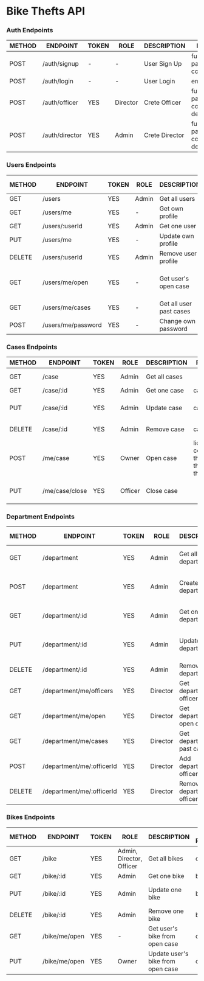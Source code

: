 # Bike Thefts API

### Auth Endpoints

| METHOD | ENDPOINT      | TOKEN | ROLE     | DESCRIPTION           | POST PARAMS                                                 | RETURNS |
| ------ | ------------- | ----- | -------- | --------------------- | ----------------------------------------------------------- | ------- |
| POST   | /auth/signup  | -     | -        | User Sign Up          | fullName, email, password, confirm_password                 | token   |
| POST   | /auth/login   | -     | -        | User Login            | email, password                                             | token   |
| POST   | /auth/officer | YES   | Director | Crete Officer         | fullName, email, password, confirm_password, department     | email   |
| POST   | /auth/director| YES   | Admin    | Crete Director        | fullName, email, password, confirm_password, department     | email   |

### Users Endpoints

| METHOD | ENDPOINT                  | TOKEN | ROLE  | DESCRIPTION                  | POST PARAMS                | RETURNS                              |
| ------ | ------------------------- | ----- | ----- | ---------------------------- | -------------------------- | ------------------------------------ |
| GET    | /users                    | YES   | Admin | Get all users                | -                          | [{ users }]                          |
| GET    | /users/me                 | YES   | -     | Get own profile              | user_id                    | { user }                             |
| GET    | /users/:userId            | YES   | Admin | Get one user                 | user_id                    | { user }                             |
| PUT    | /users/me                 | YES   | -     | Update own profile           | user_id                    | { user }                             |
| DELETE | /users/:userId            | YES   | Admin | Remove user profile          | user_id                    | "Profile deleted"                    |
| GET    | /users/me/open            | YES   | -     | Get user's open case         | user_id                    | {case} / "You have no opened cases"  |
| GET    | /users/me/cases           | YES   | -     | Get all user past cases      | user_id                    | [{ cases }]                          |
| POST   | /users/me/password        | YES   | -     | Change own password          | old_password, new_password | "Password updated"                   |


### Cases Endpoints

| METHOD | ENDPOINT      | TOKEN | ROLE    | DESCRIPTION     | POST PARAMS                                                          | RETURNS                    |
| ------ | ------------- | ----- | ------- | --------------- | ---------------------------------------------------------------------| -------------------------- |
| GET    | /case         | YES   | Admin   | Get all cases   |                                                                      | [{ cases }]                |
| GET    | /case/:id     | YES   | Admin   | Get one case    | case_id                                                              | { case }                   |
| PUT    | /case/:id     | YES   | Admin   | Update case     | case_id                                                              | "Case updated", { case }   |
| DELETE | /case/:id     | YES   | Admin   | Remove case     | case_id                                                              | "Case deleted"             |
| POST   | /me/case      | YES   | Owner   | Open case       | license_num, color, type, theftDate, theft_description, theft_adress | "Case opened", { case }    |
| PUT    | /me/case/close| YES   | Officer | Close case      |                                                                      | "Case closed", { case }    |


### Department Endpoints

| METHOD | ENDPOINT                  | TOKEN | ROLE     | DESCRIPTION                 | POST PARAMS      | RETURNS                             |
| ------ | ------------------------- | ----- | -------- | --------------------------- | ---------------- | ----------------------------------- |
| GET    | /department               | YES   | Admin    | Get all departments         | -                | [{ departments }]                   |
| POST   | /department               | YES   | Admin    | Create one department       | name, director   | "Deparment created", { department } |
| GET    | /department/:id           | YES   | Admin    | Get one department          | department_id    | { department }                      |
| PUT    | /department/:id           | YES   | Admin    | Update one department       | department_id    | "Deparment updated", { department } |
| DELETE | /department/:id           | YES   | Admin    | Remove one department       | department_id    | "Department deleted"                |
| GET    | /department/me/officers   | YES   | Director | Get department's officers   | department_id    | [{ officers }]                      |
| GET    | /department/me/open       | YES   | Director | Get department's open cases | department_id    | [{ cases }]                         |
| GET    | /department/me/cases      | YES   | Director | Get department's past cases | department_id    | [{ cases }]                         |
| POST   | /department/me/:officerId | YES   | Director | Add department's officers   | officer_id       | "Officer added", [{ officers }]     |
| DELETE | /department/me/:officerId | YES   | Director | Remove department's officers| officer_id       | "Officer removed", [{ officers }]   |

### Bikes Endpoints

| METHOD | ENDPOINT          | TOKEN | ROLE                        | DESCRIPTION                      | POST PARAMS| RETURNS                  |
| ------ | ----------------- | ----- | --------------------------- | -------------------------------- | ---------- | ------------------------ |
| GET    | /bike             | YES   | Admin, Director, Officer    | Get all bikes                    | query      | [{ bikes }]              |
| GET    | /bike/:id         | YES   | Admin                       | Get one bike                     | bike_id    | { bike }                 |
| PUT    | /bike/:id         | YES   | Admin                       | Update one bike                  | bike_id    | "Bike updated", { bike } |
| DELETE | /bike/:id         | YES   | Admin                       | Remove one bike                  | bike_id    | "Bike deleted"           |
| GET    | /bike/me/open     | YES   | -                           | Get user's bike from open case   | case_id    | { bike }                 |
| PUT    | /bike/me/open     | YES   | Owner                       | Update user's bike from open case| case_id    | "Bike updated", { bike } |